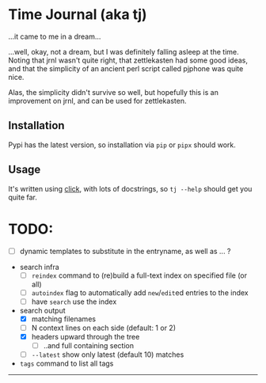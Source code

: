 # Time Journal (aka tj)

...it came to me in a dream...

...well, okay, not a dream, but I was definitely falling asleep at the time.  Noting that jrnl wasn't quite right, that zettlekasten had some good ideas, and that the simplicity of an ancient perl script called pjphone was quite nice.

Alas, the simplicity didn't survive so well, but hopefully this is an improvement on jrnl, and can be used for zettlekasten.

## Installation

Pypi has the latest version, so installation via `pip` or `pipx` should work.

## Usage

It's written using [click], with lots of docstrings, so `tj --help` should get you quite far.

# TODO:

  * [ ] dynamic templates to substitute in the entryname, as well as ... ?
  * search infra
      * [ ] `reindex` command to (re)build a full-text index on specified file (or all)
      * [ ] `autoindex` flag to automatically add `new`/`edit`ed entries to the index
      * [ ] have `search` use the index
  * search output
      * [x] matching filenames
      * [ ] N context lines on each side (default: 1 or 2)
      * [x] headers upward through the tree
        * [ ] ..and full containing section
      * [ ] `--latest` show only latest (default 10) matches
  * `tags` command to list all tags

---
[click]: https://click.palletsprojects.com
